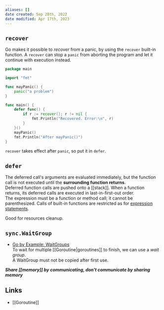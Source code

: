```yaml
---
aliases: []
date created: Sep 28th, 2022
date modified: Apr 17th, 2023
---
```

## `recover`
Go makes it possible to _recover_ from a panic, by using the `recover` built-in function. A `recover` can stop a `panic` from aborting the program and let it continue with execution instead.

```go
package main

import "fmt"

func mayPanic() {
    panic("a problem")
}

func main() {
    defer func() {
        if r := recover(); r != nil {
            fmt.Println("Recovered. Error:\n", r)
        }
    }()
    mayPanic()
    fmt.Println("After mayPanic()")
}
```

`recover` takes effect after `panic`, so put it in `defer`.

## `defer`
The deferred call's arguments are evaluated immediately, but the function call is not executed until the **surrounding function returns**.  
Deferred function calls are pushed onto a [[stack]]. When a function returns, its deferred calls are executed in last-in-first-out order.  
The expression must be a function or method call; it cannot be parenthesized. Calls of built-in functions are restricted as for [expression statements](https://go.dev/ref/spec#Expression_statements).

Good for resources cleanup.

## `sync.WaitGroup`
- [Go by Example: WaitGroups](https://gobyexample.com/waitgroups)  
To wait for multiple [[Goroutine|goroutines]] to finish, we can use a _wait group_.  
A WaitGroup must not be copied after first use.

**_Share [[memory]] by communicating, don't communicate by sharing memory_**

## Links
- [[Goroutine]]